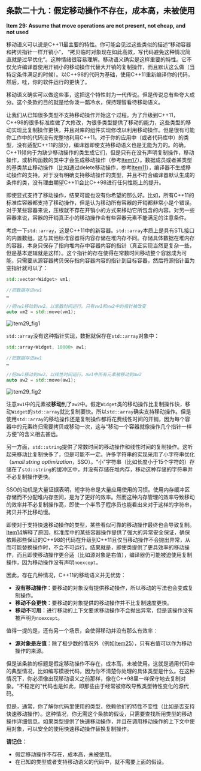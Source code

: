 ## 条款二十九：假定移动操作不存在，成本高，未被使用

**Item 29: Assume that move operations are not present, not cheap, and not used**

移动语义可以说是C++11最主要的特性。你可能会见过这些类似的描述“移动容器和拷贝指针一样开销小”， “拷贝临时对象现在如此高效，写代码避免这种情况简直就是过早优化”。这种情绪很容易理解。移动语义确实是这样重要的特性。它不仅允许编译器使用开销小的移动操作代替大开销的复制操作，而且默认这么做（当特定条件满足的时候）。以C++98的代码为基础，使用C++11重新编译你的代码，然后，哇，你的软件运行的更快了。

移动语义确实可以做这些事，这把这个特性封为一代传说。但是传说总有些夸大成分。这个条款的目的就是给你泼一瓢冷水，保持理智看待移动语义。

让我们从已知很多类型不支持移动操作开始这个过程。为了升级到C++11，C++98的很多标准库做了大修改，为很多类型提供了移动的能力，这些类型的移动实现比复制操作更快，并且对库的组件实现修改以利用移动操作。但是很有可能你工作中的代码没有完整地利用C++11。对于你的应用中（或者代码库中）的类型，没有适配C++11的部分，编译器即使支持移动语义也是无能为力的。的确，C++11倾向于为缺少移动操作的类生成它们，但是只有在没有声明复制操作，移动操作，或析构函数的类中才会生成移动操作（参考[Item17](item17.md)）。数据成员或者某类型的基类禁止移动操作（比如通过delete移动操作，参考[Item11](item11.md)），编译器不生成移动操作的支持。对于没有明确支持移动操作的类型，并且不符合编译器默认生成的条件的类，没有理由期望C++11会比C++98进行任何性能上的提升。

即使显式支持了移动操作，结果可能也没有你希望的那么好。比如，所有C++11的标准库容器都支持了移动操作，但是认为移动所有容器的开销都非常小是个错误。对于某些容器来说，压根就不存在开销小的方式来移动它所包含的内容。对另一些容器来说，容器的开销真正小的移动操作会有些容器元素不能满足的注意条件。

考虑一下`std::array`，这是C++11中的新容器。`std::array`本质上是具有STL接口的内置数组。这与其他标准容器将内容存储在堆内存不同。存储具体数据在堆内存的容器，本身只保存了指向堆内存中容器内容的指针（真正实现当然更复杂一些，但是基本逻辑就是这样）。这个指针的存在使得在常数时间移动整个容器成为可能，只需要从源容器拷贝保存指向容器内容的指针到目标容器，然后将源指针置为空指针就可以了：

```cpp
std::vector<Widget> vm1;

//把数据存进vw1
…

//把vw1移动到vw2。以常数时间运行。只有vw1和vw2中的指针被改变
auto vm2 = std::move(vm1);
```

![item29_fig1](item29_fig1.png)

`std::array`没有这种指针实现，数据就保存在`std::array`对象中：

```cpp
std::array<Widget, 10000> aw1;

//把数据存进aw1
…

//把aw1移动到aw2。以线性时间运行。aw1中所有元素被移动到aw2
auto aw2 = std::move(aw1);
```

![item29_fig2](item29_fig2.png)

注意`aw1`中的元素被**移动**到了`aw2`中。假定`Widget`类的移动操作比复制操作快，移动`Widget`的`std::array`就比复制要快。所以`std::array`确实支持移动操作。但是使用`std::array`的移动操作还是复制操作都将花费线性时间的开销，因为每个容器中的元素终归需要拷贝或移动一次，这与“移动一个容器就像操作几个指针一样方便”的含义相去甚远。

另一方面，`std::string`提供了常数时间的移动操作和线性时间的复制操作。这听起来移动比复制快多了，但是可能不一定。许多字符串的实现采用了小字符串优化（*small string optimization*，SSO）。“小”字符串（比如长度小于15个字符的）存储在了`std::string`的缓冲区中，并没有存储在堆内存，移动这种存储的字符串并不必复制操作更快。

SSO的动机是大量证据表明，短字符串是大量应用使用的习惯。使用内存缓冲区存储而不分配堆内存空间，是为了更好的效率。然而这种内存管理的效率导致移动的效率并不必复制操作高，即使一个半吊子程序员也能看出来对于这样的字符串，拷贝并不比移动慢。

即使对于支持快速移动操作的类型，某些看似可靠的移动操作最终也会导致复制。[Item14](item14.md)解释了原因，标准库中的某些容器操作提供了强大的异常安全保证，确保依赖那些保证的C++98的代码在升级到C++11且仅当移动操作不会抛出异常，从而可能替换操作时，不会不可运行。结果就是，即使类提供了更具效率的移动操作，而且即使移动操作更合适（比如源对象是右值），编译器仍可能被迫使用复制操作，因为移动操作没有声明`noexcept`。

因此，存在几种情况，C++11的移动语义并无优势：

- **没有移动操作**：要移动的对象没有提供移动操作，所以移动的写法也会变成复制操作。
- **移动不会更快**：要移动的对象提供的移动操作并不比复制速度更快。
- **移动不可用**：进行移动的上下文要求移动操作不会抛出异常，但是该操作没有被声明为`noexcept`。

值得一提的是，还有另一个场景，会使得移动并没有那么有效率：

- **源对象是左值**：除了极少数的情况外（例如[Item25](item25.md)），只有右值可以作为移动操作的来源。

但是该条款的标题是假定移动操作不存在，成本高，未被使用。这就是通用代码中的典型情况，比如编写模板代码，因为你不清楚你处理的具体类型是什么。在这种情况下，你必须像出现移动语义之前那样，像在C++98里一样保守地去复制对象。“不稳定的”代码也是如此，即那些由于经常被修改导致类型特性变化的源代码。

但是，通常，你了解你代码里使用的类型，依赖他们的特性不变性（比如是否支持快速移动操作）。这种情况，你无需这个条款的假设，只需要查找所用类型的移动操作详细信息。如果类型提供了快速移动操作，并且在调用移动操作的上下文中使用对象，可以安全的使用快速移动操作替换复制操作。

**请记住：**

- 假定移动操作不存在，成本高，未被使用。
- 在已知的类型或者支持移动语义的代码中，就不需要上面的假设。
